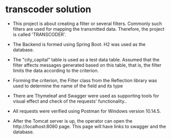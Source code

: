 # transcoder solution
- This project is about creating a filter or several filters. Commonly such filters are used for mapping the transmitted data. 
Therefore, the project is called 'TRANSCODER'.
- The Backend is formed using Spring Boot. H2 was used as the database.
- The "city_capital" table is used as a test data table. Assumed that the filter affects messages generated based on this table,
that is, the filter limits the data according to the criterion.
- Forming the criterion, the Filter class from the Reflection library was used to determine the name of the field and its type

- There are Thymeleaf and Swagger were used as supporting tools for visual effect and check of the requests' functionality..

- All requests were verified using Postman for Windows version 10.14.5.

- After the Tomcat server is up, the operator can open the http://localhost:8080 page. This page will have links to swagger and the database.

